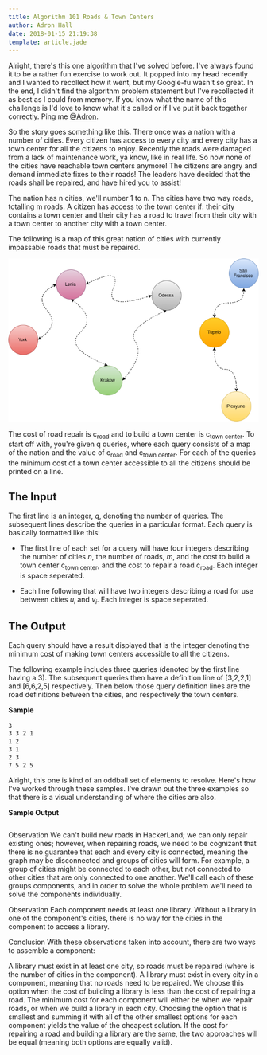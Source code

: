 ```yaml
---
title: Algorithm 101 Roads & Town Centers
author: Adron Hall
date: 2018-01-15 21:19:38
template: article.jade
---
```

Alright, there's this one algorithm that I've solved before. I've always found it to be a rather fun exercise to work out. It popped into my head recently and I wanted to recollect how it went, but my Google-fu wasn't so great. In the end, I didn't find the algorithm problem statement but I've recollected it as best as I could from memory. If you know what the name of this challenge is I'd love to know what it's called or if I've put it back together correctly. Ping me [@Adron](https://twitter.com/Adron).

So the story goes something like this. There once was a nation with a number of cities. Every citizen has access to every city and every city has a town center for all the citizens to enjoy. Recently the roads were damaged from a lack of maintenance work, ya know, like in real life. So now none of the cities have reachable town centers anymore! The citizens are angry and demand immediate fixes to their roads! The leaders have decided that the roads shall be repaired, and have hired you to assist!

The nation has n cities, we'll number 1 to n. The cities have two way roads, totalling m roads. A citizen has access to the town center if: their city contains a town center and their city has a road to travel from their city with a town center to another city with a town center.

The following is a map of this great nation of cities with currently impassable roads that must be repaired.

![Nation](nation.png)

<span class="more"></span>

The cost of road repair is c<sub>road</sub> and to build a town center is c<sub>town center</sub>. To start off with, you're given q queries, where each query consists of a map of the nation and the value of c<sub>road</sub> and c<sub>town center</sub>. For each of the queries the minimum cost of a town center accessible to all the citizens should be printed on a line.

## The Input

The first line is an integer, *q*, denoting the number of queries. The subsequent lines describe the queries in a particular format. Each query is basically formatted like this:

* The first line of each set for a query will have four integers describing the number of cities *n*, the number of roads, *m*, and the cost to build a town center c<sub>town center</sub>, and the cost to repair a road c<sub>road</sub>. Each integer is space seperated.

* Each line following that will have two integers describing a road for use between cities *u<sub>i</sub>* and *v<sub>i</sub>*. Each integer is space seperated.

## The Output

Each query should have a result displayed that is the integer denoting the minimum cost of making town centers accessible to all the citizens.

The following example includes three queries (denoted by the first line having a 3). The subsequent queries then have a definition line of [3,2,2,1] and [6,6,2,5] respectively. Then below those query definition lines are the road definitions between the cities, and respectively the town centers.

**Sample**

```
3
3 3 2 1
1 2
3 1
2 3
7 5 2 5

```

Alright, this one is kind of an oddball set of elements to resolve.  Here's how I've worked through these samples. I've drawn out the three examples so that there is a visual understanding of where the cities are also.






**Sample Output**

```
```















Observation 
We can't build new roads in HackerLand; we can only repair existing ones; however, when repairing roads, we need to be cognizant that there is no guarantee that each and every city is connected, meaning the graph may be disconnected and groups of cities will form. For example, a group of  cities might be connected to each other, but not connected to  other cities that are only connected to one another. We'll call each of these groups components, and in order to solve the whole problem we'll need to solve the components individually.

Observation 
Each component needs at least one library. Without a library in one of the component's cities, there is no way for the cities in the component to access a library.

Conclusion
With these observations taken into account, there are two ways to assemble a component:

A library must exist in at least one city, so  roads must be repaired (where  is the number of cities in the component).
A library must exist in every city in a component, meaning that no roads need to be repaired. We choose this option when the cost of building a library is less than the cost of repairing a road.
The minimum cost for each component will either be  when we repair roads, or  when we build a library in each city. Choosing the option that is smallest and summing it with all of the other smallest options for each component yields the value of the cheapest solution. If the cost for repairing a road and building a library are the same, the two approaches will be equal (meaning both options are equally valid).